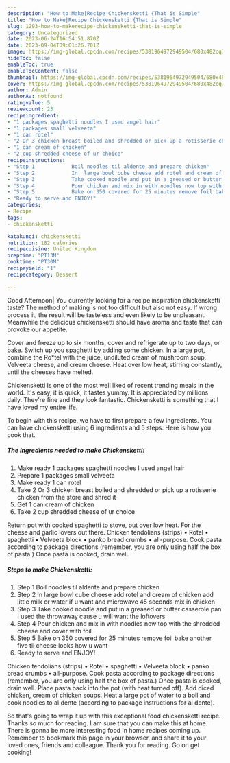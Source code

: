 ```yaml
---
description: "How to Make|Recipe Chickensketti {That is Simple"
title: "How to Make|Recipe Chickensketti {That is Simple"
slug: 1293-how-to-makerecipe-chickensketti-that-is-simple
category: Uncategorized
date: 2023-06-24T16:54:51.870Z
date: 2023-09-04T09:01:26.701Z
image: https://img-global.cpcdn.com/recipes/5381964972949504/680x482cq70/chickensketti-recipe-main-photo.jpg
hideToc: false
enableToc: true
enableTocContent: false
thumbnail: https://img-global.cpcdn.com/recipes/5381964972949504/680x482cq70/chickensketti-recipe-main-photo.jpg
cover: https://img-global.cpcdn.com/recipes/5381964972949504/680x482cq70/chickensketti-recipe-main-photo.jpg
author: Admin
authorAv: notfound
ratingvalue: 5
reviewcount: 23
recipeingredient:
- "1 packages spaghetti noodles I used angel hair"
- "1 packages small velveeta"
- "1 can rotel"
- "2 Or 3 chicken breast boiled and shredded or pick up a rotisserie chicken from the store and shred it"
- "1 can cream of chicken"
- "2 cup shredded cheese of ur choice"
recipeinstructions:
- "Step 1            Boil noodles til aldente and prepare chicken"
- "Step 2            In  large bowl cube cheese add rotel and cream of chicken add little milk or water if u want and microwave 45 seconds mix in chicken"
- "Step 3            Take cooked noodle and put in a greased or butter casserole pan I used the throwaway cause u will want the loftovers"
- "Step 4            Pour chicken and mix in with noodles now top with the shredded cheese and cover with foil"
- "Step 5            Bake on 350 covered for 25 minutes remove foil bake another five til cheese looks how u want"
- "Ready to serve and ENJOY!"
categories:
- Recipe
tags:
- chickensketti

katakunci: chickensketti 
nutrition: 182 calories
recipecuisine: United Kingdom
preptime: "PT13M"
cooktime: "PT30M"
recipeyield: "1"
recipecategory: Dessert

---
```



Good Afternoon| You currently looking for a recipe inspiration chickensketti taste? The method of making is not too difficult but also not easy. If wrong process it, the result will be tasteless and even likely to be unpleasant. Meanwhile the delicious chickensketti should have aroma and taste that can provoke our appetite.





Cover and freeze up to six months, cover and refrigerate up to two days, or bake. Switch up you spaghetti by adding some chicken. In a large pot, combine the Ro*tel with the juice, undiluted cream of mushroom soup, Velveeta cheese, and cream cheese. Heat over low heat, stirring constantly, until the cheeses have melted.

Chickensketti is one of the most well liked of recent trending meals in the world. It's easy, it is quick, it tastes yummy. It is appreciated by millions daily. They're fine and they look fantastic. Chickensketti is something that I have loved my entire life.


To begin with this recipe, we have to first prepare a few ingredients. You can have chickensketti using 6 ingredients and 5 steps. Here is how you cook that.

<!--inarticleads1-->

##### The ingredients needed to make Chickensketti:

1. Make ready 1 packages spaghetti noodles I used angel hair
1. Prepare 1 packages small velveeta
1. Make ready 1 can rotel
1. Take 2 Or 3 chicken breast boiled and shredded or pick up a rotisserie chicken from the store and shred it
1. Get 1 can cream of chicken
1. Take 2 cup shredded cheese of ur choice


Return pot with cooked spaghetti to stove, put over low heat. For the cheese and garlic lovers out there. Chicken tendolians (strips) • Rotel • spaghetti • Velveeta block • panko bread crumbs • all-purpose. Cook pasta according to package directions (remember, you are only using half the box of pasta.) Once pasta is cooked, drain well. 

<!--inarticleads2-->

##### Steps to make Chickensketti:

1. Step 1            Boil noodles til aldente and prepare chicken
1. Step 2            In  large bowl cube cheese add rotel and cream of chicken add little milk or water if u want and microwave 45 seconds mix in chicken
1. Step 3            Take cooked noodle and put in a greased or butter casserole pan I used the throwaway cause u will want the loftovers
1. Step 4            Pour chicken and mix in with noodles now top with the shredded cheese and cover with foil
1. Step 5            Bake on 350 covered for 25 minutes remove foil bake another five til cheese looks how u want
1. Ready to serve and ENJOY!

Chicken tendolians (strips) • Rotel • spaghetti • Velveeta block • panko bread crumbs • all-purpose. Cook pasta according to package directions (remember, you are only using half the box of pasta.) Once pasta is cooked, drain well. Place pasta back into the pot (with heat turned off). Add diced chicken, cream of chicken soups. Heat a large pot of water to a boil and cook noodles to al dente (according to package instructions for al dente). 

So that's going to wrap it up with this exceptional food chickensketti recipe. Thanks so much for reading. I am sure that you can make this at home. There is gonna be more interesting food in home recipes coming up. Remember to bookmark this page in your browser, and share it to your loved ones, friends and colleague. Thank you for reading. Go on get cooking!
